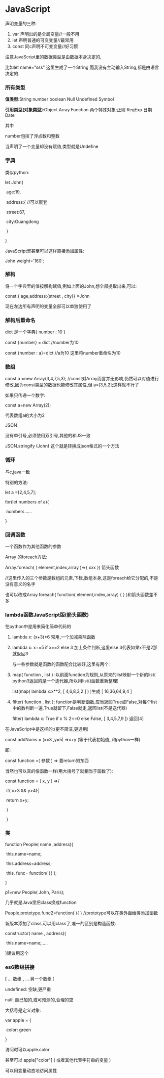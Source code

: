 # JavaScript

声明变量的三种:

1. var   声明出的是全局变量//一般不用
2. let    声明普通的可变变量//最常用
3. const  同c声明不可变变量//好习惯

注意JavaScript里的数据类型是由数据本身决定的,

比如let name="sss"   这里生成了一个String  而我没有主动输入String,都是由语言决定的.

### 所有类型

**值类型**:String    number    boolean     Null     Undefined     Symbol

**引用类型(对象类型)**:Object    Array   Function     两个特殊对象:正则 RegExp  日期Date 

其中

number包括了浮点数和整数

当声明了一个变量却没有赋值,类型就是Undefine



### 字典

类似python:

let  John{

​	age:19,

​	address:{   //可以嵌套

​			street:67,

​			city:Guangdong

​		}

}

JavaScript里甚至可以这样直接添加属性:

John.weight='160';

### 解构

将一个字典里的值按解构赋值,例如上面的John,想全部提取出来,可以:

const { age,address:{street , city}} =John

现在左边所有声明的变量全部可以单独使用了

### 解构后重命名

dict 是一个字典{ number : 10 }

const {number} = dict  //number为10

const {number : a}=dict  //a为10  这里将number重命名为10

### 数组

const  a =new Array(3,4,7,5,3);    //const对Array而言并无影响,仍然可以对值进行修改,因为const类型的数据也能修改其属性,但  a=[3,5,2];这样就不行了

如果只传递一个数字:

const a=new Array(2);

代表数组a的大小为2



JSON

没有单引号,必须使用双引号,其他的和JS一致

JSON.stringify (John)  这个就是转换成json格式的一个方法

### 循环

与c,java一致

特别的方法:

let a =[2,4,5,7];

for(let numbers of a){

​	numbers......

}

### 回调函数

一个函数作为其他函数的参数



Array 的foreach方法:

Array.foreach( ( element,index,array )=>{  xxx  })    箭头函数

//这里传入的三个参数是数组的元素,下标,数组本身,这是foreach给它分配的,不是没有意义的名字



也可以改成Array.foreach( function( element,index,array) { } )和箭头函数差不多



### lambda函数JavaScript版(箭头函数)

在python中是用来简化简单代码的

1. lambda x: (x+3)*6    常用,一个加减乘除函数

2. lambda x: x+=5 if x==2 else 3   加上条件判断,这里else 3代表如果x不是2那就返回3

   与一些参数就是函数的函数配合比较好,这里有两个:

3. map( function , list ) :以前面function为规则,从原来的list映射一个新的list( python3返回的是一个迭代器,所以用list()函数重新整理)

   list(map( lambda x:x**2, [ 4,6,8,3,2 ] ) )生成 [ 16,36,64,9,4 ]

4. filter( function , list ): function是判断函数,应当返回True或False,对每个list中的数判断一遍,True就留下,False就走,返回list(不是迭代器)

   filter( lambda x: True if x % 2==0 else False, [ 3,4,5,7,9 ])    返回[4]

在JavaScript中是这样的:(更不简洁,更通用)

const addNums = (x=3 ,y=5) =>x+y   (等于代表初始值,,和python一样)

即:

const function =( 参数 ) => 要return的东西

当然也可以真的像函数一样(用大括号了就相当于函数了):

const function = ( x, y ) =>{

​			if( x>3 && y>4){

​				return x+y;

​		}

​	}

###  类

function People( name ,address){

​		this.name=name;

​		this.address=address;

​		this. func= function( ){  };

}

p1=new People( John, Paris);

几乎就是Java里把class换成function

People.prototype.func2=function( ){   }  //prototype可以在类外面给类添加函数



新版本添加了class,可以用class了,唯一的区别是构造函数:

constructor( name , address){

​	this.name=name;.....

}建议用这个

### es6数组拼接

[ ...  数组   ,  ...  另一个数组 ]  





undefined: 空缺,更严重

null: 自己加的,或可预测的,合理的空



大括号是定义对象:

var apple = {

​	color: green

}

访问时可以apple.color   

甚至可以 apple["color"] ( 或者其他代表字符串的变量 )

可以用变量动态地访问属性

